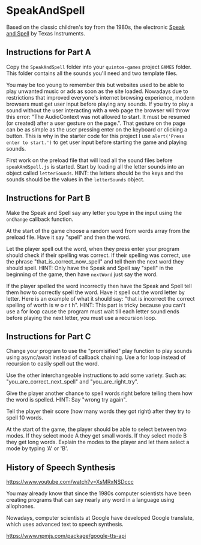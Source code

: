 # SpeakAndSpell

Based on the classic children's toy from the 1980s, the electronic [Speak and Spell](<https://en.wikipedia.org/wiki/Speak_%26_Spell_(toy)>) by Texas Instruments.

## Instructions for Part A

Copy the `SpeakAndSpell` folder into your `quintos-games` project `GAMES` folder. This folder contains all the sounds you'll need and two template files.

You may be too young to remember this but websites used to be able to play unwanted music or ads as soon as the site loaded. Nowadays due to restrictions that improved everyone's internet browsing experience, modern browsers must get user input before playing any sounds. If you try to play a sound without the user interacting with a web page the browser will throw this error: "The AudioContext was not allowed to start. It must be resumed (or created) after a user gesture on the page.". That gesture on the page can be as simple as the user pressing enter on the keyboard or clicking a button. This is why in the starter code for this project I use `alert('Press enter to start.')` to get user input before starting the game and playing sounds.

First work on the preload file that will load all the sound files before `speakAndSpell.js` is started. Start by loading all the letter sounds into an object called `letterSounds`. HINT: the letters should be the keys and the sounds should be the values in the `letterSounds` object.

## Instructions for Part B

Make the Speak and Spell say any letter you type in the input using the `onChange` callback function.

At the start of the game choose a random word from words array from the preload file. Have it say "spell" and then the word.

Let the player spell out the word, when they press enter your program should check if their spelling was correct. If their spelling was correct, use the phrase "that_is_correct_now_spell" and tell them the next word they should spell. HINT: Only have the Speak and Spell say "spell" in the beginning of the game, then have `nextWord` just say the word.

If the player spelled the word incorrectly then have the Speak and Spell tell them how to correctly spell the word. Have it spell out the word letter by letter. Here is an example of what it should say: "that is incorrect the correct spelling of worth is w o r t h". HINT: This part is tricky because you can't use a for loop cause the program must wait till each letter sound ends before playing the next letter, you must use a recursion loop.

## Instructions for Part C

Change your program to use the "promisified" play function to play sounds using async/await instead of callback chaining. Use a for loop instead of recursion to easily spell out the word.

Use the other interchangeable instructions to add some variety. Such as: "you_are_correct_next_spell" and "you_are_right_try".

Give the player another chance to spell words right before telling them how the word is spelled. HINT: Say "wrong try again".

Tell the player their score (how many words they got right) after they try to spell 10 words.

At the start of the game, the player should be able to select between two modes. If they select mode A they get small words. If they select mode B they get long words. Explain the modes to the player and let them select a mode by typing 'A' or 'B'.

## History of Speech Synthesis

https://www.youtube.com/watch?v=XsMRxNSDccc

You may already know that since the 1980s computer scientists have been creating programs that can say nearly any word in a language using allophones.

Nowadays, computer scientists at Google have developed Google translate, which uses advanced text to speech synthesis.

https://www.npmjs.com/package/google-tts-api

